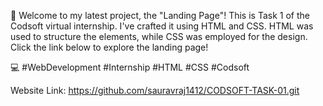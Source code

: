 🚀 Welcome to  my latest project, the "Landing Page"! 
This is Task 1 of the Codsoft virtual internship. I've crafted it using HTML and CSS. HTML was used to structure the elements, while CSS was employed for the design.
Click the link below to explore the landing page!

💻 #WebDevelopment #Internship #HTML #CSS #Codsoft

Website Link: https://github.com/sauravraj1412/CODSOFT-TASK-01.git
